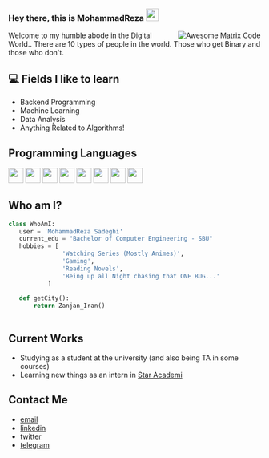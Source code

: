 
### Hey there, this is MohammadReza <img src="https://media.giphy.com/media/hvRJCLFzcasrR4ia7z/giphy.gif" width="25px">


<img src = 'https://github.com/MarikIshtar007/MarikIshtar007/blob/master/images/matrix.gif' alt = 'Awesome Matrix Code' align='right'/>

Welcome to my humble abode in the Digital World.. There are 10 types of people in the world. Those who get Binary and those who don't.

## :computer: Fields I like to learn
* Backend Programming
* Machine Learning
* Data Analysis
* Anything Related to Algorithms!


## Programming Languages
<img src = 'https://github.com/MarikIshtar007/MarikIshtar007/blob/master/images/c-original.svg' width='30'/> <img src = 'https://github.com/MarikIshtar007/MarikIshtar007/blob/master/images/cpp.svg' width='30'/> <img src = 'https://github.com/MarikIshtar007/MarikIshtar007/blob/master/images/pycharm.svg' width='30'/> <img src = 'https://github.com/MarikIshtar007/MarikIshtar007/blob/master/images/python2.png' height='30'/> <img src = 'https://github.com/MarikIshtar007/MarikIshtar007/blob/master/images/html.svg' width='30'/> 
 <img src = 'https://github.com/MarikIshtar007/MarikIshtar007/blob/master/images/sql.svg' width='30'/> <img src = 'https://github.com/MarikIshtar007/MarikIshtar007/blob/master/images/git.svg' width='30'/>
 <img src = 'https://github.com/MarikIshtar007/MarikIshtar007/blob/master/images/java.svg' width='30'/>
 
 ## Who am I?
 ```python
 class WhoAmI:
	user = 'MohammadReza Sadeghi'
	current_edu = "Bachelor of Computer Engineering - SBU"
	hobbies = [
				'Watching Series (Mostly Animes)',
				'Gaming',
				'Reading Novels',
				'Being up all Night chasing that ONE BUG...'
			]
	
	def getCity():
		return Zanjan_Iran()
    
 ```
 
## Current Works
 * Studying as a student at the university (and also being TA in some courses)
 * Learning new things as an intern in [Star Academi](https://github.com/Star-Academy)
 
## Contact Me
  - [email](mohammadrezasadeqi161@gmail.com)
  - [linkedin](https://www.linkedin.com/in/mrsadegi78/)
  - [twitter](https://twitter.com/MRSadeghi78)
  - [telegram](https://t.me/MRSadeghi78)
